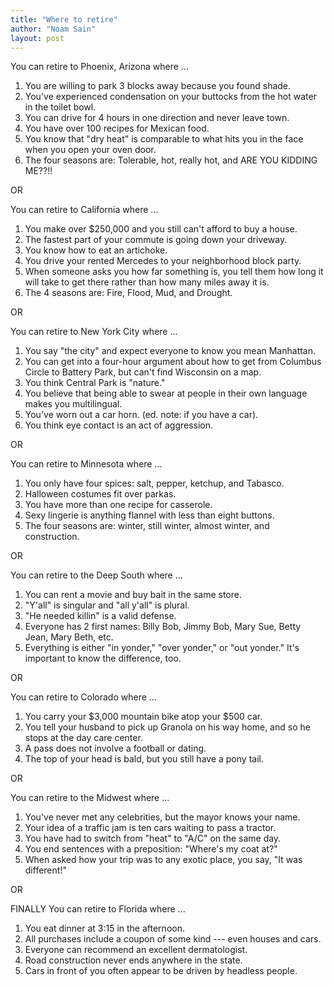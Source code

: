 ```yaml
---
title: "Where to retire"
author: "Noam Sain"
layout: post
---
```


You can retire to Phoenix, Arizona where ...

1. You are willing to park 3 blocks away because you found shade.
2. You've experienced condensation on your buttocks from the hot water in the toilet bowl.
3. You can drive for 4 hours in one direction and never leave town.
4. You have over 100 recipes for Mexican food.
5. You know that "dry heat" is comparable to what hits you in the face when you open your oven door.
6. The four seasons are: Tolerable, hot, really hot, and ARE YOU KIDDING ME??!!

  
OR

You can retire to California where ...

1. You make over $250,000 and you still can't afford to buy a house.
2. The fastest part of your commute is going down your driveway.
3. You know how to eat an artichoke.
4. You drive your rented Mercedes to your neighborhood block party.
5. When someone asks you how far something is, you tell them how long it will take to get there rather than how many miles away it is.
6. The 4 seasons are: Fire, Flood, Mud, and Drought.

OR

You can retire to New York City where ...

1. You say "the city" and expect everyone to know you mean Manhattan.
2. You can get into a four-hour argument about how to get from Columbus Circle to Battery Park, but can't find Wisconsin on a map.
3. You think Central Park is "nature."
4. You believe that being able to swear at people in their own language makes you multilingual.
5. You've worn out a car horn. (ed. note: if you have a car).
6. You think eye contact is an act of aggression.

OR

You can retire to Minnesota where ...

1. You only have four spices: salt, pepper, ketchup, and Tabasco.
2. Halloween costumes fit over parkas.
3. You have more than one recipe for casserole.
4. Sexy lingerie is anything flannel with less than eight buttons.
5. The four seasons are: winter, still winter, almost winter, and construction.

OR

You can retire to the Deep South where ...

1. You can rent a movie and buy bait in the same store.
2. "Y'all" is singular and "all y'all" is plural.
3. "He needed killin" is a valid defense.
4. Everyone has 2 first names: Billy Bob, Jimmy Bob, Mary Sue, Betty Jean, Mary Beth, etc.
5. Everything is either "in yonder," "over yonder," or "out yonder." It's important to know the difference, too.

OR

You can retire to Colorado where ...

1. You carry your $3,000 mountain bike atop your $500 car.
2. You tell your husband to pick up Granola on his way home, and so he stops at the day care center.
3. A pass does not involve a football or dating.
4. The top of your head is bald, but you still have a pony tail.

OR

You can retire to the Midwest where ...

1. You've never met any celebrities, but the mayor knows your name.
2. Your idea of a traffic jam is ten cars waiting to pass a tractor.
3. You have had to switch from "heat" to "A/C" on the same day.
4. You end sentences with a preposition: "Where's my coat at?"
5. When asked how your trip was to any exotic place, you say, "It was different!"

OR

FINALLY You can retire to Florida where ...

1. You eat dinner at 3:15 in the afternoon.
2. All purchases include a coupon of some kind --- even houses and cars.
3. Everyone can recommend an excellent dermatologist.
4. Road construction never ends anywhere in the state.
5. Cars in front of you often appear to be driven by headless people.